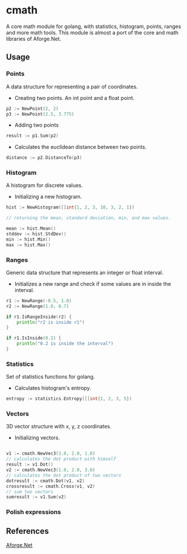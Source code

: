 # cmath

A core math module for golang, with statistics, histogram, points, ranges and more math tools. This module is almost a port of the core and math libraries of Aforge.Net.

## Usage

### Points

A data structure for representing a pair of coordinates.

- Creating two points. An int point and a float point.

```go
p2 := NewPoint(2, 2)
p3 := NewPoint(2.5, 3.775)
```

- Adding two points

```go
result := p1.Sum(p2)
```

- Calculates the euclidean distance between two points.

```go
distance := p2.DistanceTo(p3)
```

### Histogram

A histogram for discrete values.

- Initializing a new histogram.

```go
hist := NewHistogram([]int{1, 2, 3, 10, 3, 2, 1})

// returning the mean, standard deviation, min, and max values.

mean := hist.Mean()
stddev := hist.StdDev()
min := hist.Min()
max := hist.Max()
```

### Ranges

Generic data structure that represents an integer or float interval.

- Initializes a new range and check if some values are in inside the interval.

```go
r1 := NewRange(-0.5, 1.0)
r2 := NewRange(1.0, 0.7)

if r1.IsRangeInside(r2) {
    println("r2 is inside r1")
}

if r1.IsInside(0.2) {
    println("0.2 is inside the interval")
}
```
### Statistics

Set of statistics functions for golang.

- Calculates histogram's entropy.

```go
entropy := statistics.Entropy([]int{1, 2, 3, 5})
```

### Vectors

3D vector structure with x, y, z coordinates.

- Initializing vectors.

```go

v1 := cmath.NewVec3(3.0, 2.0, 1.0)
// calculates the dot product with himself
result := v1.Dot()
v2 := cmath.NewVec3(1.0, 2.0, 3.0)
// calculates the dot product of two vectors
dotresult := cmath.Dot(v1, v2)
crossresult := cmath.Cross(v1, v2)
// sum two vectors
sumresult := v1.Sum(v2)
```

### Polish expressions

## References
[Aforge.Net](https://github.com/andrewkirillov/AForge.NET)